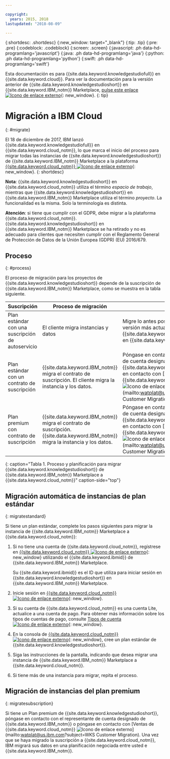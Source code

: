 ```yaml
---

copyright:
  years: 2015, 2018
lastupdated: "2018-08-09"

---
```


{:shortdesc: .shortdesc}
{:new_window: target="_blank"}
{:tip: .tip}
{:pre: .pre}
{:codeblock: .codeblock}
{:screen: .screen}
{:javascript: .ph data-hd-programlang='javascript'}
{:java: .ph data-hd-programlang='java'}
{:python: .ph data-hd-programlang='python'}
{:swift: .ph data-hd-programlang='swift'}

Esta documentación es para {{site.data.keyword.knowledgestudiofull}} en {{site.data.keyword.cloud}}. Para ver la documentación para la versión anterior de {{site.data.keyword.knowledgestudioshort}} en {{site.data.keyword.IBM_notm}} Marketplace, [pulse este enlace ![Icono de enlace externo](../../icons/launch-glyph.svg "Icono de enlace externo")](https://console.bluemix.net/docs/services/knowledge-studio/client-migration.html){: new_window}.
{: tip}

# Migración a IBM Cloud
{: #migrate}

El 18 de diciembre de 2017, IBM lanzó {{site.data.keyword.knowledgestudiofull}} en {{site.data.keyword.cloud_notm}}, lo que marca el inicio del proceso para migrar todas las instancias de {{site.data.keyword.knowledgestudioshort}} de {{site.data.keyword.IBM_notm}} Marketplace a la plataforma [{{site.data.keyword.cloud_notm}} ![Icono de enlace externo](../../icons/launch-glyph.svg "Icono de enlace externo")](https://www.ibm.com/blogs/bluemix/2017/12/watson-knowledge-studio-ibm-cloud/){: new_window}.
{: shortdesc}

**Nota**: {{site.data.keyword.knowledgestudioshort}} en {{site.data.keyword.cloud_notm}} utiliza el término _espacio de trabajo_, mientras que {{site.data.keyword.knowledgestudioshort}} en {{site.data.keyword.IBM_notm}} Marketplace utiliza el término _proyecto_. La funcionalidad es la misma. Solo la terminología es distinta.

**Atención**: si tiene que cumplir con el GDPR, debe migrar a la plataforma {{site.data.keyword.cloud_notm}}. {{site.data.keyword.knowledgestudioshort}} en {{site.data.keyword.IBM_notm}} Marketplace se ha retirado y no es adecuado para clientes que necesiten cumplir con el Reglamento General de Protección de Datos de la Unión Europea (GDPR) (EU) 2016/679.

## Proceso
{: #process}

El proceso de migración para los proyectos de {{site.data.keyword.knowledgestudioshort}} depende de la suscripción de {{site.data.keyword.IBM_notm}} Marketplace, como se muestra en la tabla siguiente.

| Suscripción | Proceso de migración | Detalles |
|------|-------------------|--------------------|
| Plan estándar con una suscripción de autoservicio | El cliente migra instancias y datos | Migre lo antes posible para acceder a la versión más actualizada de {{site.data.keyword.knowledgestudioshort}} en {{site.data.keyword.cloud_notm}}.
| Plan estándar con un contrato de suscripción | {{site.data.keyword.IBM_notm}} migra el contrato de suscripción. El cliente migra la instancia y los datos. | Póngase en contacto con su representante de cuenta designado de {{site.data.keyword.IBM_notm}} o póngase en contacto con [Ventas de {{site.data.keyword.cloud_notm}} ![Icono de enlace externo](../../icons/launch-glyph.svg "Icono de enlace externo")](mailto:watplat@us.ibm.com?subject=WKS Customer Migration). |
| Plan premium con contrato de suscripción | {{site.data.keyword.IBM_notm}} migra el contrato de suscripción. {{site.data.keyword.IBM_notm}} migra la instancia y los datos. | Póngase en contacto con su representante de cuenta designado de {{site.data.keyword.IBM_notm}} o póngase en contacto con [Ventas de {{site.data.keyword.cloud_notm}} ![Icono de enlace externo](../../icons/launch-glyph.svg "Icono de enlace externo")](mailto:watplat@us.ibm.com?subject=WKS Customer Migration). |
{: caption="Tabla 1. Proceso y planificación para migrar {{site.data.keyword.knowledgestudioshort}} de {{site.data.keyword.IBM_notm}} Marketplace a {{site.data.keyword.cloud_notm}}" caption-side="top"}

## Migración automática de instancias de plan estándar
{: migratestandard}

Si tiene un plan estándar, complete los pasos siguientes para migrar la instancia de {{site.data.keyword.IBM_notm}} Marketplace a {{site.data.keyword.cloud_notm}}:

1. Si no tiene una cuenta de {{site.data.keyword.cloud_notm}}, regístrese en [{{site.data.keyword.cloud_notm}} ![Icono de enlace externo](../../icons/launch-glyph.svg "Icono de enlace externo")](https://console.bluemix.net/registration/){: new_window} utilizando el {{site.data.keyword.ibmid}} de {{site.data.keyword.IBM_notm}} Marketplace.

   Su {{site.data.keyword.ibmid}} es el ID que utiliza para iniciar sesión en {{site.data.keyword.knowledgestudioshort}} en {{site.data.keyword.IBM_notm}} Marketplace.

2. Inicie sesión en [{{site.data.keyword.cloud_notm}} ![Icono de enlace externo](../../icons/launch-glyph.svg "Icono de enlace externo")](https://console.bluemix.net){: new_window}.
3. Si su cuenta de {{site.data.keyword.cloud_notm}} es una cuenta Lite, actualice a una cuenta de pago. Para obtener más información sobre los tipos de cuentas de pago, consulte [Tipos de cuenta ![Icono de enlace externo](../../icons/launch-glyph.svg "Icono de enlace externo")](https://console.bluemix.net/docs/account/index.html){: new_window}.
4. En la consola de [{{site.data.keyword.cloud_notm}} ![Icono de enlace externo](../../icons/launch-glyph.svg "Icono de enlace externo")](https://console.bluemix.net/catalog/services/knowledge-studio){: new_window}, cree un plan estándar de {{site.data.keyword.knowledgestudioshort}}.
5. Siga las instrucciones de la pantalla, indicando que desea migrar una instancia de {{site.data.keyword.IBM_notm}} Marketplace a {{site.data.keyword.cloud_notm}}.
6. Si tiene más de una instancia para migrar, repita el proceso.

## Migración de instancias del plan premium
{: migratesubscription}

Si tiene un Plan premium de {{site.data.keyword.knowledgestudioshort}}, póngase en contacto con el representante de cuenta designado de {{site.data.keyword.IBM_notm}} o póngase en contacto con [Ventas de {{site.data.keyword.cloud_notm}} ![Icono de enlace externo](../../icons/launch-glyph.svg "Icono de enlace externo")](mailto:watplat@us.ibm.com?subject=WKS Customer Migration). Una vez que se haya migrado la suscripción a {{site.data.keyword.cloud_notm}}, IBM migrará sus datos en una planificación negociada entre usted e {{site.data.keyword.IBM_notm}}.
